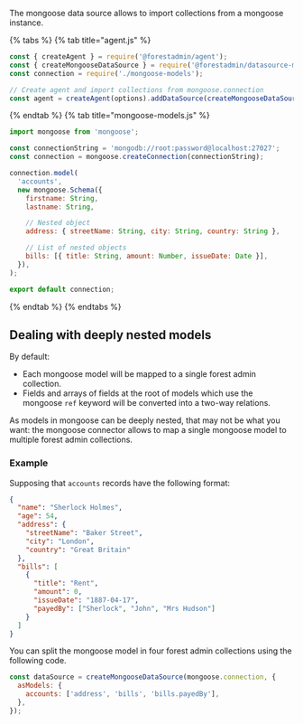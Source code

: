 The mongoose data source allows to import collections from a mongoose instance.

{% tabs %} {% tab title="agent.js" %}

```javascript
const { createAgent } = require('@forestadmin/agent');
const { createMongooseDataSource } = require('@forestadmin/datasource-mongoose');
const connection = require('./mongoose-models');

// Create agent and import collections from mongoose.connection
const agent = createAgent(options).addDataSource(createMongooseDataSource(mongoose.connection));
```

{% endtab %} {% tab title="mongoose-models.js" %}

```javascript
import mongoose from 'mongoose';

const connectionString = 'mongodb://root:password@localhost:27027';
const connection = mongoose.createConnection(connectionString);

connection.model(
  'accounts',
  new mongoose.Schema({
    firstname: String,
    lastname: String,

    // Nested object
    address: { streetName: String, city: String, country: String },

    // List of nested objects
    bills: [{ title: String, amount: Number, issueDate: Date }],
  }),
);

export default connection;
```

{% endtab %} {% endtabs %}

## Dealing with deeply nested models

By default:

- Each mongoose model will be mapped to a single forest admin collection.
- Fields and arrays of fields at the root of models which use the mongoose `ref` keyword will be converted into a two-way relations.

As models in mongoose can be deeply nested, that may not be what you want: the mongoose connector allows to map a single mongoose model to multiple forest admin collections.

### Example

Supposing that `accounts` records have the following format:

```json
{
  "name": "Sherlock Holmes",
  "age": 54,
  "address": {
    "streetName": "Baker Street",
    "city": "London",
    "country": "Great Britain"
  },
  "bills": [
    {
      "title": "Rent",
      "amount": 0,
      "issueDate": "1887-04-17",
      "payedBy": ["Sherlock", "John", "Mrs Hudson"]
    }
  ]
}
```

You can split the mongoose model in four forest admin collections using the following code.

```javascript
const dataSource = createMongooseDataSource(mongoose.connection, {
  asModels: {
    accounts: ['address', 'bills', 'bills.payedBy'],
  },
});
```
